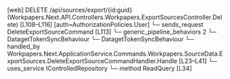 [web] DELETE /api/sources/export/{id:guid}  (Workpapers.Next.API.Controllers.Workpapers.ExportSourcesController.Delete)  [L108–L116] [auth=AuthorizationPolicies.User]
  └─ sends_request DeleteExportSourceCommand [L113]
    └─ generic_pipeline_behaviors 2
      └─ DatagetTokenSyncBehaviour
      └─ DatagetTokenSyncBehaviour
    └─ handled_by Workpapers.Next.ApplicationService.Commands.Workpapers.SourceData.ExportSources.DeleteExportSourceCommandHandler.Handle [L23–L41]
      └─ uses_service IControlledRepository<ExportSource>
        └─ method ReadQuery [L34]

